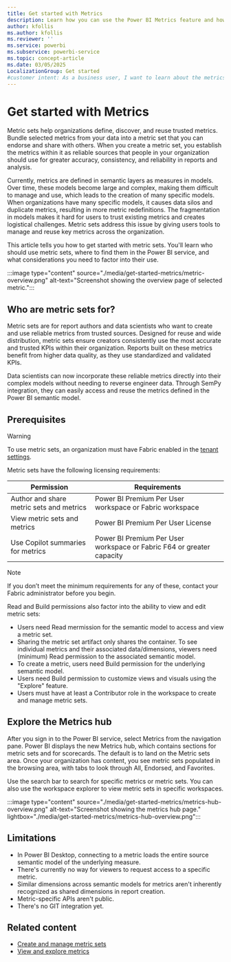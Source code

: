 ```yaml
---
title: Get started with Metrics
description: Learn how you can use the Power BI Metrics feature and how to manage key metrics across your organization.
author: kfollis
ms.author: kfollis
ms.reviewer: ''
ms.service: powerbi
ms.subservice: powerbi-service
ms.topic: concept-article
ms.date: 03/05/2025
LocalizationGroup: Get started
#customer intent: As a business user, I want to learn about the metrics feature so that I can use it in my organization.
---
```


# Get started with Metrics

Metric sets help organizations define, discover, and reuse trusted metrics. Bundle selected metrics from your data into a metric set that you can endorse and share with others. When you create a metric set, you establish the metrics within it as reliable sources that people in your organization should use for greater accuracy, consistency, and reliability in reports and analysis.

Currently, metrics are defined in semantic layers as measures in models. Over time, these models become large and complex, making them difficult to manage and use, which leads to the creation of many specific models. When organizations have many specific models, it causes data silos and duplicate metrics, resulting in more metric redefinitions. The fragmentation in models makes it hard for users to trust existing metrics and creates logistical challenges. Metric sets address this issue by giving users tools to manage and reuse key metrics across the organization.

This article tells you how to get started with metric sets. You'll learn who should use metric sets, where to find them in the Power BI service, and what considerations you need to factor into their use.

:::image type="content" source="./media/get-started-metrics/metric-overview.png" alt-text="Screenshot showing the overview page of selected metric.":::

## Who are metric sets for?

Metric sets are for report authors and data scientists who want to create and use reliable metrics from trusted sources. Designed for reuse and wide distribution, metric sets ensure creators consistently use the most accurate and trusted KPIs within their organization. Reports built on these metrics benefit from higher data quality, as they use standardized and validated KPIs.

Data scientists can now incorporate these reliable metrics directly into their complex models without needing to reverse engineer data. Through SemPy integration, they can easily access and reuse the metrics defined in the Power BI semantic model.

## Prerequisites

> [!WARNING]
> To use metric sets, an organization must have Fabric enabled in the [tenant settings](/fabric/admin/service-admin-portal-goals-settings).

Metric sets have the following licensing requirements:

|Permission|Requirements|
|----|----|
|Author and share metric sets and metrics|Power BI Premium Per User workspace or Fabric workspace|
|View metric sets and metrics|Power BI Premium Per User License|
|Use Copilot summaries for metrics|Power BI Premium Per User workspace or Fabric F64 or greater capacity|

> [!NOTE]
> If you don’t meet the minimum requirements for any of these, contact your Fabric administrator before you begin.

Read and Build permissions also factor into the ability to view and edit metric sets:

- Users need Read mermission for the semantic model to access and view a metric set.
- Sharing the metric set artifact only shares the container. To see individual metrics and their associated data/dimensions, viewers need (minimum) Read permission to the associated semantic model.
- To create a metric, users need Build permission for the underlying semantic model.
- Users need Build permission to customize views and visuals using the "Explore" feature.
- Users must have at least a Contributor role in the workspace to create and manage metric sets.

## Explore the Metrics hub

After you sign in to the Power BI service, select Metrics from the navigation pane. Power BI displays the new Metrics hub, which contains sections for metric sets and for scorecards. The default is to land on the Metric sets area. Once your organization has content, you see metric sets populated in the browsing area, with tabs to look through All, Endorsed, and Favorites.

Use the search bar to search for specific metrics or metric sets. You can also use the workspace explorer to view metric sets in specific workspaces.

:::image type="content" source="./media/get-started-metrics/metrics-hub-overview.png" alt-text="Screenshot showing the metrics hub page." lightbox="./media/get-started-metrics/metrics-hub-overview.png":::

## Limitations

- In Power BI Desktop, connecting to a metric loads the entire source semantic model of the underlying measure.
- There's currently no way for viewers to request access to a specific metric.
- Similar dimensions across semantic models for metrics aren't inherently recognized as shared dimensions in report creation.
- Metric-specific APIs aren't public.
- There's no GIT integration yet.

## Related content

- [Create and manage metric sets](create-metric-sets.md)
- [View and explore metrics](view-explore-metrics.md)
